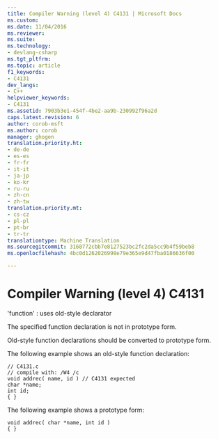 ```yaml
---
title: Compiler Warning (level 4) C4131 | Microsoft Docs
ms.custom: 
ms.date: 11/04/2016
ms.reviewer: 
ms.suite: 
ms.technology:
- devlang-csharp
ms.tgt_pltfrm: 
ms.topic: article
f1_keywords:
- C4131
dev_langs:
- C++
helpviewer_keywords:
- C4131
ms.assetid: 7903b3e1-454f-4be2-aa9b-230992f96a2d
caps.latest.revision: 6
author: corob-msft
ms.author: corob
manager: ghogen
translation.priority.ht:
- de-de
- es-es
- fr-fr
- it-it
- ja-jp
- ko-kr
- ru-ru
- zh-cn
- zh-tw
translation.priority.mt:
- cs-cz
- pl-pl
- pt-br
- tr-tr
translationtype: Machine Translation
ms.sourcegitcommit: 3168772cbb7e8127523bc2fc2da5cc9b4f59beb8
ms.openlocfilehash: 4bc0d1262026998e79e365e9d47fba0186636f00

---
```

# <a name="compiler-warning-level-4-c4131"></a>Compiler Warning (level 4) C4131
'function' : uses old-style declarator  
  
 The specified function declaration is not in prototype form.  
  
 Old-style function declarations should be converted to prototype form.  
  
 The following example shows an old-style function declaration:  
  
```  
// C4131.c  
// compile with: /W4 /c  
void addrec( name, id ) // C4131 expected  
char *name;  
int id;  
{ }  
```  
  
 The following example shows a prototype form:  
  
```  
void addrec( char *name, int id )  
{ }  
```


<!--HONumber=Jan17_HO4-->


